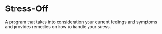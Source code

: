 # Stress-Off
A program that takes into consideration your current feelings and symptoms and provides remedies on how to handle your stress.
